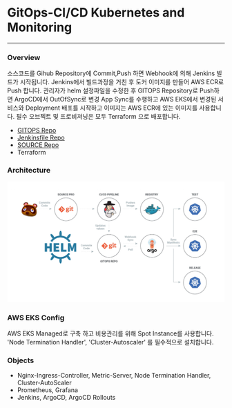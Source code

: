 # GitOps-CI/CD Kubernetes and Monitoring
---
### Overview
소스코드를 Gihub Repository에 Commit,Push 하면 Webhook에 의해 Jenkins 빌드가 시작됩니다. Jenkins에서 빌드과정을 거친 후 도커 이미지를 만들어 AWS ECR로 Push 합니다. 관리자가 helm 설정파일을 수정한 후 GITOPS Repository로 Push하면 ArgoCD에서 OutOfSync로 변경 App Sync를 수행하고 AWS EKS에서 변경된 서비스와 Deployment 배포를 시작하고 이미지는 AWS ECR에 있는 이미지를 사용합니다. 필수 오브젝트 및 프로비저닝은 모두 Terraform 으로 배포합니다.

* [GITOPS Repo](https://github.com/changhyuni/kubernetes-manifest)
* [Jenkinsfile Repo](https://github.com/changhyuni/jenkins-ecr)
* [SOURCE Repo](https://github.com/changhyuni/django-file-server)
* Terraform


### Architecture
![ex_screenshot](./gitops.png)

### AWS EKS Config
AWS EKS Managed로 구축 하고 비용관리를 위해 Spot Instance를 사용합니다. 'Node Termination Handler', 'Cluster-Autoscaler' 를 필수적으로 설치합니다.

### Objects
* Nginx-Ingress-Controller, Metric-Server, Node Termination Handler, Cluster-AutoScaler
* Prometheus, Grafana
* Jenkins, ArgoCD, ArgoCD Rollouts
